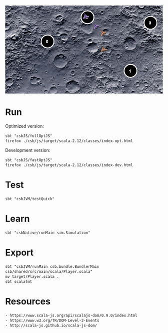 
![Screenshot of the game: 4 vehicles are racing](csb/js/src/main/resources/screenshot.png)

# Run

Optimized version:

    sbt "csbJS/fullOptJS"
    firefox ./csb/js/target/scala-2.12/classes/index-opt.html

Development version:

    sbt "csbJS/fastOptJS"
    firefox ./csb/js/target/scala-2.12/classes/index-dev.html

# Test

    sbt "csbJVM/testQuick"

# Learn

    sbt "csbNative/runMain sim.Simulation"

# Export

    sbt "csbJVM/runMain csb.bundle.BundlerMain csb/shared/src/main/scala/Player.scala"
    mv target/Player.scala .
    sbt scalafmt

# Resources

    - https://www.scala-js.org/api/scalajs-dom/0.9.0/index.html
    - https://www.w3.org/TR/DOM-Level-3-Events
    - http://scala-js.github.io/scala-js-dom/
